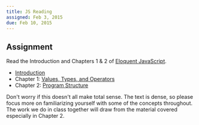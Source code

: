 ```yaml
---
title: JS Reading
assigned: Feb 3, 2015
due: Feb 10, 2015
---
```


Assignment
----------

Read the Introduction and Chapters 1 & 2 of [Eloquent JavaScript](http://eloquentjavascript.net/).

* [Introduction](http://eloquentjavascript.net/00_intro.html)
* Chapter 1: [Values, Types, and Operators](http://eloquentjavascript.net/01_values.html)
* Chapter 2: [Program Structure](http://eloquentjavascript.net/02_program_structure.html)

Don't worry if this doesn't all make total sense. The text is dense, so please focus more on familiarizing yourself with some of the concepts throughout. The work we do in class together will draw from the material covered especially in Chapter 2.

